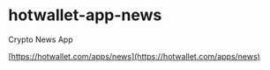 # hotwallet-app-news

Crypto News App

[https://hotwallet.com/apps/news](https://hotwallet.com/apps/news)
